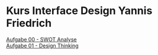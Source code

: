# Kurs Interface Design Yannis Friedrich 

[Aufgabe 00 - SWOT Analyse](http://yannis-friedrich.de/interface/interface_exercise_00/) <br>
[Aufgabe 01 - Design Thinking](https://piratefisherman.github.io/IFD-SoSe20/exercise_01/)
